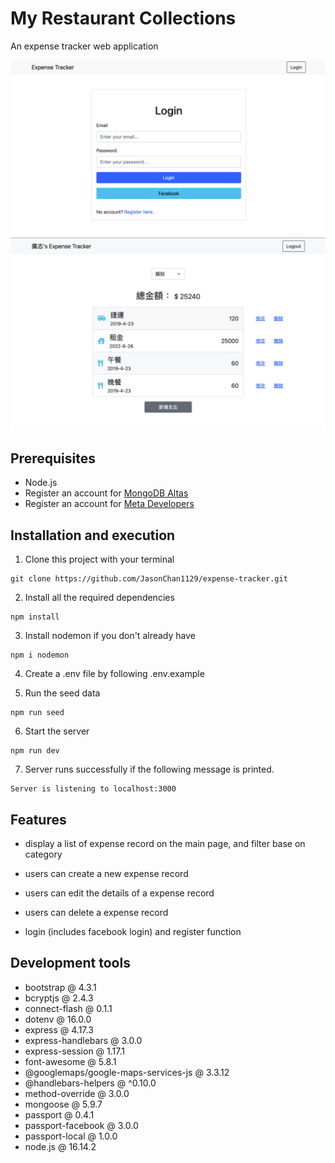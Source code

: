 # My Restaurant Collections

An expense tracker web application

![project cover](/public/images/demo1.png)
![project cover](/public/images/demo2.png)

## Prerequisites

-  Node.js
-  Register an account for [MongoDB Altas](https://www.mongodb.com/atlas/database)
-  Register an account for [Meta Developers](https://developers.facebook.com/)

## Installation and execution

1. Clone this project with your terminal

```
git clone https://github.com/JasonChan1129/expense-tracker.git
```

2. Install all the required dependencies

```
npm install
```

3. Install nodemon if you don't already have

```
npm i nodemon
```

4. Create a .env file by following .env.example

5. Run the seed data

```
npm run seed
```

6. Start the server

```
npm run dev
```

7. Server runs successfully if the following message is printed.

```
Server is listening to localhost:3000
```

## Features

-  display a list of expense record on the main page, and filter base on category

-  users can create a new expense record

-  users can edit the details of a expense record

-  users can delete a expense record

-  login (includes facebook login) and register function

## Development tools

-  bootstrap @ 4.3.1
-  bcryptjs @ 2.4.3
-  connect-flash @ 0.1.1
-  dotenv @ 16.0.0
-  express @ 4.17.3
-  express-handlebars @ 3.0.0
-  express-session @ 1.17.1
-  font-awesome @ 5.8.1
-  @googlemaps/google-maps-services-js @ 3.3.12
-  @handlebars-helpers @ ^0.10.0
-  method-override @ 3.0.0
-  mongoose @ 5.9.7
-  passport @ 0.4.1
-  passport-facebook @ 3.0.0
-  passport-local @ 1.0.0
-  node.js @ 16.14.2
